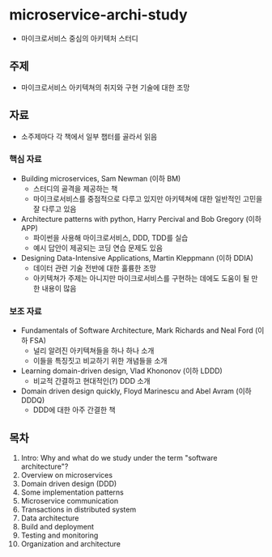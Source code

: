 # microservice-archi-study
- 마이크로서비스 중심의 아키텍처 스터디

## 주제
- 마이크로서비스 아키텍쳐의 취지와 구현 기술에 대한 조망

## 자료
- 소주제마다 각 책에서 일부 챕터를 골라서 읽음

### 핵심 자료
- Building microservices, Sam Newman (이하 BM)
  - 스터디의 골격을 제공하는 책
  - 마이크로서비스를 중점적으로 다루고 있지만 아키텍쳐에 대한 일반적인 고민을 잘 다루고 있음
- Architecture patterns with python, Harry Percival and Bob Gregory (이하 APP)
  - 파이썬을 사용해 마이크로서비스, DDD, TDD를 실습
  - 예시 답안이 제공되는 코딩 연습 문제도 있음
- Designing Data-Intensive Applications, Martin Kleppmann (이하 DDIA)
  - 데이터 관련 기술 전반에 대한 훌륭한 조망
  - 아키텍쳐가 주제는 아니지만 마이크로서비스를 구현하는 데에도 도움이 될 만한 내용이 많음

### 보조 자료
- Fundamentals of Software Architecture, Mark Richards and Neal Ford (이하 FSA)
  - 널리 알려진 아키텍쳐들을 하나 하나 소개
  - 이들을 특징짓고 비교하기 위한 개념들을 소개
- Learning domain-driven design, Vlad Khononov (이하 LDDD)
  - 비교적 간결하고 현대적인(?) DDD 소개
- Domain driven design quickly, Floyd Marinescu and Abel Avram (이하 DDDQ)
  - DDD에 대한 아주 간결한 책

## 목차
1. Intro: Why and what do we study under the term "software architecture"?
2. Overview on microservices
3. Domain driven design (DDD)
4. Some implementation patterns
5. Microservice communication
6. Transactions in distributed system
7. Data architecture
8. Build and deployment
9. Testing and monitoring
10. Organization and architecture